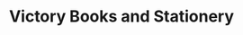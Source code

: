 ---
title: "Victory Books and Stationery"
url: /accra/victory-books-and-stationery/
shop: office supplies
---
